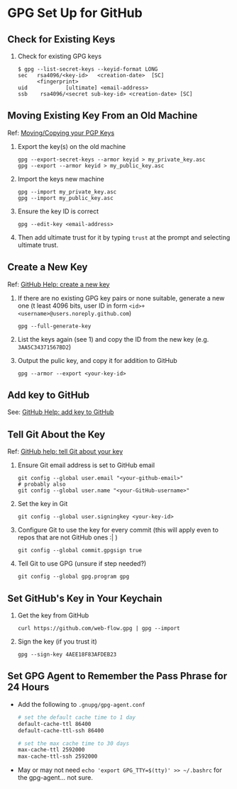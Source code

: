 # GPG Set Up for GitHub

## Check for Existing Keys

1. Check for existing GPG keys

    ```console
    $ gpg --list-secret-keys --keyid-format LONG
    sec   rsa4096/<key-id>   <creation-date>  [SC]
          <fingerprint>
    uid            [ultimate] <email-address>
    ssb    rsa4096/<secret sub-key-id> <creation-date> [SC]
    ```

## Moving Existing Key From an Old Machine

Ref: [Moving/Copying your PGP Keys][move-keys]

1. Export the key(s) on the old machine

    ```console
    gpg --export-secret-keys --armor keyid > my_private_key.asc
    gpg --export --armor keyid > my_public_key.asc
    ```

2. Import the keys new machine

    ```console
    gpg --import my_private_key.asc
    gpg --import my_public_key.asc
    ```

3. Ensure the key ID is correct

    ```console
    gpg --edit-key <email-address>
    ```

4. Then add ultimate trust for it by typing `trust` at the prompt and selecting ultimate trust.

## Create a New Key

Ref: [GitHub Help: create a new key][create-key]

1. If there are no existing GPG key pairs or none suitable, generate a new one (t least 4096 bits, user ID in form `<id>+<username>@users.noreply.github.com`)

    ```console
    gpg --full-generate-key
    ```

2. List the keys again (see 1) and copy the ID from the new key (e.g. `3AA5C34371567BD2`)
3. Output the pulic key, and copy it for addition to GitHub

    ```console
    gpg --armor --export <your-key-id>
    ```

## Add key to GitHub

See: [GitHub Help: add key to GitHub][add-to-github]

## Tell Git About the Key

Ref: [GitHub help: tell Git about your key][add-to-git]

1. Ensure Git email address is set to GitHub email

    ```console
    git config --global user.email "<your-github-email>"
    # probably also
    git config --global user.name "<your-GitHub-username>"
    ```

2. Set the key in Git

    ```console
    git config --global user.signingkey <your-key-id>
    ```

3. Configure Git to use the key for every commit (this will apply even to repos that are not GitHub ones :| )

    ```console
    git config --global commit.gpgsign true
    ```

4. Tell Git to use GPG (unsure if step needed?)

    ```console
    git config --global gpg.program gpg
    ```

## Set GitHub's Key in Your Keychain

1. Get the key from GitHub

    ```console
    curl https://github.com/web-flow.gpg | gpg --import
    ```

2. Sign the key (if you trust it)

    ```console
    gpg --sign-key 4AEE18F83AFDEB23
    ```

## Set GPG Agent to Remember the Pass Phrase for 24 Hours

-   Add the following to `.gnupg/gpg-agent.conf`

    ```bash
    # set the default cache time to 1 day
    default-cache-ttl 86400
    default-cache-ttl-ssh 86400

    # set the max cache time to 30 days
    max-cache-ttl 2592000
    max-cache-ttl-ssh 2592000
    ```

-   May or may not need `echo 'export GPG_TTY=$(tty)' >> ~/.bashrc` for the gpg-agent... not sure.

[move-keys]: https://www.phildev.net/pgp/gpg_moving_keys.html
[create-key]: https://help.github.com/en/github/authenticating-to-github/generating-a-new-gpg-key
[add-to-github]: https://help.github.com/en/github/authenticating-to-github/adding-a-new-gpg-key-to-your-github-account
[add-to-git]: https://help.github.com/en/github/authenticating-to-github/telling-git-about-your-signing-key
